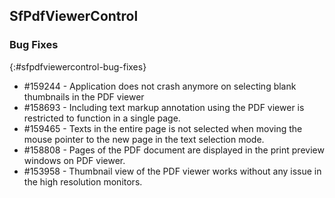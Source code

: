 ## SfPdfViewerControl

### Bug Fixes
{:#sfpdfviewercontrol-bug-fixes}

* \#159244 - Application does not crash anymore on selecting blank thumbnails in the PDF viewer
* \#158693 - Including text markup annotation using the PDF viewer is restricted to function in a single page. 
* \#159465 - Texts in the entire page is not selected when moving the mouse pointer to the new page in the text selection mode.
* \#158808 - Pages of the PDF document are displayed in the print preview windows on PDF viewer.
* \#153958 - Thumbnail view of the PDF viewer works without any issue in the high resolution monitors.